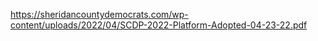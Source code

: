 https://sheridancountydemocrats.com/wp-content/uploads/2022/04/SCDP-2022-Platform-Adopted-04-23-22.pdf


